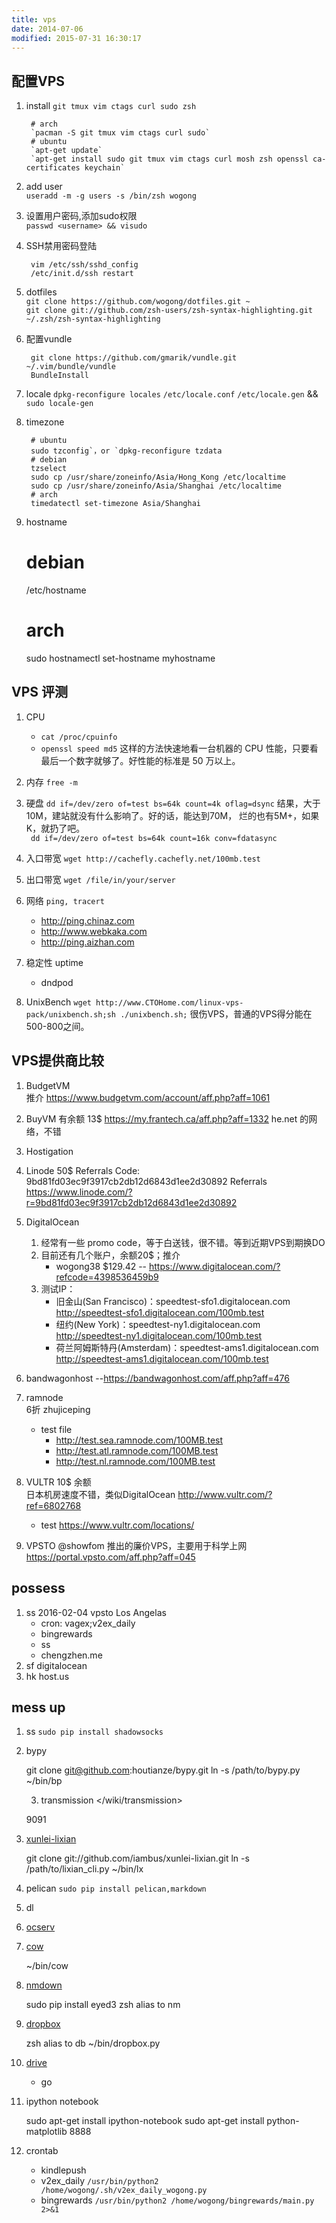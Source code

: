 ```yaml
---
title: vps
date: 2014-07-06
modified: 2015-07-31 16:30:17
---
```


## 配置VPS

1. install `git tmux vim ctags curl sudo zsh`

        # arch  
        `pacman -S git tmux vim ctags curl sudo`
        # ubuntu  
        `apt-get update`
        `apt-get install sudo git tmux vim ctags curl mosh zsh openssl ca-certificates keychain`

2. add user   
   `useradd -m -g users -s /bin/zsh wogong`

4. 设置用户密码,添加sudo权限  
   `passwd <username> && visudo`

6. SSH禁用密码登陆  

        vim /etc/ssh/sshd_config
        /etc/init.d/ssh restart

3. dotfiles  
   `git clone https://github.com/wogong/dotfiles.git ~`  
   `git clone git://github.com/zsh-users/zsh-syntax-highlighting.git ~/.zsh/zsh-syntax-highlighting`

5. 配置vundle

        git clone https://github.com/gmarik/vundle.git ~/.vim/bundle/vundle
        BundleInstall

7. locale 
   `dpkg-reconfigure locales`
   `/etc/locale.conf`
   `/etc/locale.gen` && `sudo locale-gen` 

8. timezone

        # ubuntu  
        sudo tzconfig`，or `dpkg-reconfigure tzdata
        # debian   
        tzselect
        sudo cp /usr/share/zoneinfo/Asia/Hong_Kong /etc/localtime
        sudo cp /usr/share/zoneinfo/Asia/Shanghai /etc/localtime
        # arch  
        timedatectl set-timezone Asia/Shanghai
9. hostname

      # debian
      /etc/hostname
      # arch
      sudo hostnamectl set-hostname myhostname

## VPS 评测
1. CPU  
    - `cat /proc/cpuinfo`
    - `openssl speed md5` 这样的方法快速地看一台机器的 CPU 性能，只要看最后一个数字就够了。好性能的标准是 50 万以上。

2. 内存 `free -m`
3. 硬盘 `dd if=/dev/zero of=test bs=64k count=4k oflag=dsync`
   结果，大于10M，建站就没有什么影响了。好的话，能达到70M，
   烂的也有5M+，如果K，就扔了吧。  
   ` dd if=/dev/zero of=test bs=64k count=16k conv=fdatasync`
4. 入口带宽 `wget http://cachefly.cachefly.net/100mb.test`
5. 出口带宽 `wget /file/in/your/server`
6. 网络 `ping, tracert`
   - <http://ping.chinaz.com> 
   - <http://www.webkaka.com> 
   - <http://ping.aizhan.com>
7. 稳定性 uptime
   - dndpod
8. UnixBench
   `wget http://www.CTOHome.com/linux-vps-pack/unixbench.sh;sh ./unixbench.sh;`
   很伤VPS，普通的VPS得分能在500-800之间。

## VPS提供商比较
1. BudgetVM  
    推介 <https://www.budgetvm.com/account/aff.php?aff=1061>

2. BuyVM 有余额 13$
    <https://my.frantech.ca/aff.php?aff=1332>
    he.net 的网络，不错

3. Hostigation

4. Linode  50$
    Referrals Code: 9bd81fd03ec9f3917cb2db12d6843d1ee2d30892
    Referrals <https://www.linode.com/?r=9bd81fd03ec9f3917cb2db12d6843d1ee2d30892>

5. DigitalOcean  
   1. 经常有一些 promo code，等于白送钱，很不错。等到近期VPS到期换DO
   2. 目前还有几个账户，余额20$；推介
       - wogong38 $129.42 -- <https://www.digitalocean.com/?refcode=4398536459b9>
   3. 测试IP：
       - 旧金山(San Francisco)：speedtest-sfo1.digitalocean.com   http://speedtest-sfo1.digitalocean.com/100mb.test     
       - 纽约(New York)：speedtest-ny1.digitalocean.com   http://speedtest-ny1.digitalocean.com/100mb.test     
       - 荷兰阿姆斯特丹(Amsterdam)：speedtest-ams1.digitalocean.com  http://speedtest-ams1.digitalocean.com/100mb.test

6. bandwagonhost --<https://bandwagonhost.com/aff.php?aff=476>

7. ramnode  
    6折 zhujiceping
    - test file
        - <http://test.sea.ramnode.com/100MB.test> 
        - <http://test.atl.ramnode.com/100MB.test>
        - <http://test.nl.ramnode.com/100MB.test>

8. VULTR  10$ 余额  
   日本机房速度不错，类似DigitalOcean 
   <http://www.vultr.com/?ref=6802768>
   - test <https://www.vultr.com/locations/>

9. VPSTO
   @showfom 推出的廉价VPS，主要用于科学上网
   <https://portal.vpsto.com/aff.php?aff=045>

## possess
1. ss 2016-02-04 vpsto Los Angelas
    - cron: vagex;v2ex_daily
    - bingrewards
    - ss
    - chengzhen.me
2. sf digitalocean
3. hk host.us

## mess up
1. ss   `sudo pip install shadowsocks`
2. bypy 
    
    git clone git@github.com:houtianze/bypy.git
    ln -s  /path/to/bypy.py ~/bin/bp

    3. transmission </wiki/transmission>
    
    9091

4. [xunlei-lixian](https://github.com/iambus/xunlei-lixian)

    git clone git://github.com/iambus/xunlei-lixian.git
    ln -s  /path/to/lixian_cli.py ~/bin/lx

5. pelican `sudo pip install pelican,markdown`
6. dl
7. [ocserv](/blog/openconnect-server/)
8. [cow](https://github.com/cyfdecyf/cow)

    ~/bin/cow

9. [nmdown](https://github.com/skyline75489/nmdown)
    
    sudo pip install eyed3
    zsh alias to nm

10. [dropbox](/wiki/dropbox)

    zsh alias to db
    ~/bin/dropbox.py

11. [drive](/wiki/google)
    - go

12. ipython notebook

    sudo apt-get install ipython-notebook
    sudo apt-get install python-matplotlib
    8888

13. crontab
    - kindlepush
    - v2ex_daily `/usr/bin/python2 /home/wogong/.sh/v2ex_daily_wogong.py`
    - bingrewards `/usr/bin/python2 /home/wogong/bingrewards/main.py 2>&1`
